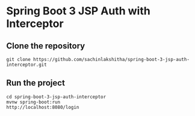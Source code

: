 # Spring Boot 3 JSP Auth with Interceptor
## Clone the repository

```
git clone https://github.com/sachinlakshitha/spring-boot-3-jsp-auth-interceptor.git
```

## Run the project

```
cd spring-boot-3-jsp-auth-interceptor
mvnw spring-boot:run
http://localhost:8080/login
```
